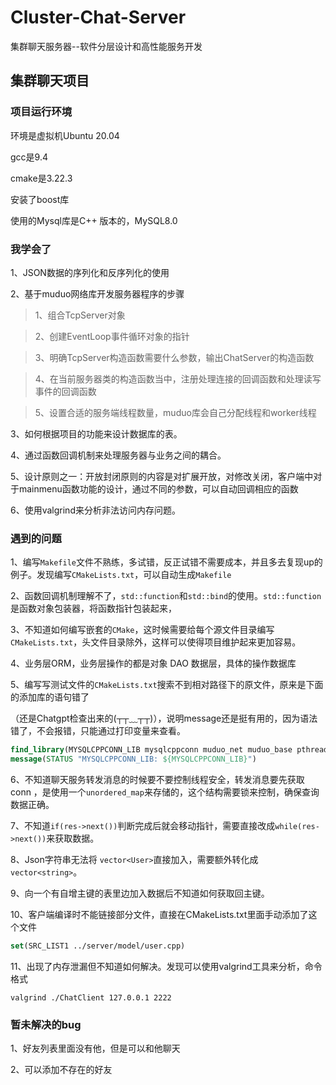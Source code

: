 # Cluster-Chat-Server
集群聊天服务器--软件分层设计和高性能服务开发

## 集群聊天项目
### 项目运行环境
环境是虚拟机Ubuntu 20.04

gcc是9.4

cmake是3.22.3

安装了boost库

使用的Mysql库是C++ 版本的，MySQL8.0
### 我学会了

1、JSON数据的序列化和反序列化的使用

2、基于muduo网络库开发服务器程序的步骤

> 1、组合TcpServer对象

> 2、创建EventLoop事件循环对象的指针

> 3、明确TcpServer构造函数需要什么参数，输出ChatServer的构造函数

> 4、在当前服务器类的构造函数当中，注册处理连接的回调函数和处理读写事件的回调函数

> 5、设置合适的服务端线程数量，muduo库会自己分配线程和worker线程

3、如何根据项目的功能来设计数据库的表。

4、通过函数回调机制来处理服务器与业务之间的耦合。

5、设计原则之一：开放封闭原则的内容是对扩展开放，对修改关闭，客户端中对于mainmenu函数功能的设计，通过不同的参数，可以自动回调相应的函数

6、使用valgrind来分析非法访问内存问题。

### 遇到的问题

1、编写`Makefile`文件不熟练，多试错，反正试错不需要成本，并且多去复现up的例子。发现编写`CMakeLists.txt`，可以自动生成`Makefile`

2、函数回调机制理解不了，`std::function`和`std::bind`的使用。`std::function`是函数对象包装器，将函数指针包装起来，

3、不知道如何编写嵌套的`CMake`，这时候需要给每个源文件目录编写`CMakeLists.txt`，头文件目录除外，这样可以使得项目维护起来更加容易。

4、业务层ORM，业务层操作的都是对象 DAO 数据层，具体的操作数据库

5、编写写测试文件的`CMakeLists.txt`搜索不到相对路径下的原文件，原来是下面的添加库的语句错了

（还是Chatgpt检查出来的(┬┬﹏┬┬)），说明message还是挺有用的，因为语法错了，不会报错，只能通过打印变量来查看。

```cmake
find_library(MYSQLCPPCONN_LIB mysqlcppconn muduo_net muduo_base pthread)
message(STATUS "MYSQLCPPCONN_LIB: ${MYSQLCPPCONN_LIB}")
```

6、不知道聊天服务转发消息的时候要不要控制线程安全，转发消息要先获取 conn ，是使用一个`unordered_map`来存储的，这个结构需要锁来控制，确保查询数据正确。

7、不知道`if(res->next())`判断完成后就会移动指针，需要直接改成`while(res->next())`来获取数据。

8、Json字符串无法将 `vector<User>`直接加入，需要额外转化成`vector<string>`。

9、向一个有自增主键的表里边加入数据后不知道如何获取回主键。

10、客户端编译时不能链接部分文件，直接在CMakeLists.txt里面手动添加了这个文件

```cmake
set(SRC_LIST1 ../server/model/user.cpp)
```

11、出现了内存泄漏但不知道如何解决。发现可以使用valgrind工具来分析，命令格式

```shell
valgrind ./ChatClient 127.0.0.1 2222
```

### 暂未解决的bug

1、好友列表里面没有他，但是可以和他聊天

2、可以添加不存在的好友
